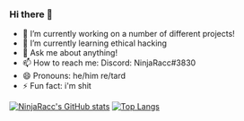 ### Hi there 👋




- 🔭 I’m currently working on a number of different projects!
- 🌱 I’m currently learning ethical hacking
- 💬 Ask me about anything!
- 📫 How to reach me: Discord: NinjaRacc#3830
- 😄 Pronouns: he/him re/tard
- ⚡ Fun fact: i'm shit 





[![NinjaRacc's GitHub stats](https://github-readme-stats.vercel.app/api?username=MrBigBoob&show_icons=true&theme=tokyonight)](https://github.com/anuraghazra/github-readme-stats) [![Top Langs](https://github-readme-stats.vercel.app/api/top-langs/?username=MrBigBoob&theme=tokyonight)](https://github.com/anuraghazra/github-readme-stats)

